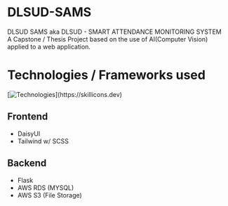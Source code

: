 # DLSUD-SAMS
DLSUD SAMS aka DLSUD - SMART ATTENDANCE MONITORING SYSTEM\
A Capstone / Thesis Project based on the use of AI(Computer Vision) applied to a web application.

# Technologies / Frameworks used
[![Technologies](https://skillicons.dev/icons?i=js,flask,react,mysql,aws,tailwind,)](https://skillicons.dev)

## Frontend
- DaisyUI
- Tailwind w/ SCSS

## Backend
- Flask
- AWS RDS (MYSQL)
- AWS S3 (File Storage)

